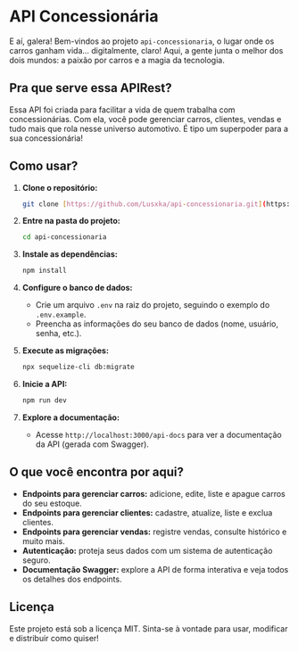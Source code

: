 # API Concessionária

E aí, galera! Bem-vindos ao projeto `api-concessionaria`, o lugar onde os carros ganham vida... digitalmente, claro! Aqui, a gente junta o melhor dos dois mundos: a paixão por carros e a magia da tecnologia.

## Pra que serve essa APIRest? 

Essa API foi criada para facilitar a vida de quem trabalha com concessionárias. Com ela, você pode gerenciar carros, clientes, vendas e tudo mais que rola nesse universo automotivo. É tipo um superpoder para a sua concessionária!

## Como usar?

1.  **Clone o repositório:**

    ```bash
    git clone [https://github.com/Lusxka/api-concessionaria.git](https://github.com/Lusxka/api-concessionaria.git)
    ```

2.  **Entre na pasta do projeto:**

    ```bash
    cd api-concessionaria
    ```

3.  **Instale as dependências:**

    ```bash
    npm install
    ```

4.  **Configure o banco de dados:**

    * Crie um arquivo `.env` na raiz do projeto, seguindo o exemplo do `.env.example`.
    * Preencha as informações do seu banco de dados (nome, usuário, senha, etc.).

5.  **Execute as migrações:**

    ```bash
    npx sequelize-cli db:migrate
    ```

6.  **Inicie a API:**

    ```bash
    npm run dev
    ```

7.  **Explore a documentação:**

    * Acesse `http://localhost:3000/api-docs` para ver a documentação da API (gerada com Swagger).

## O que você encontra por aqui? 

* **Endpoints para gerenciar carros:** adicione, edite, liste e apague carros do seu estoque.
* **Endpoints para gerenciar clientes:** cadastre, atualize, liste e exclua clientes.
* **Endpoints para gerenciar vendas:** registre vendas, consulte histórico e muito mais.
* **Autenticação:** proteja seus dados com um sistema de autenticação seguro.
* **Documentação Swagger:** explore a API de forma interativa e veja todos os detalhes dos endpoints.


## Licença 

Este projeto está sob a licença MIT. Sinta-se à vontade para usar, modificar e distribuir como quiser!



